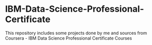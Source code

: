 # IBM-Data-Science-Professional-Certificate
This repository includes some projects done by me and sources from Coursera - IBM Data Science Professional Certificate Courses
